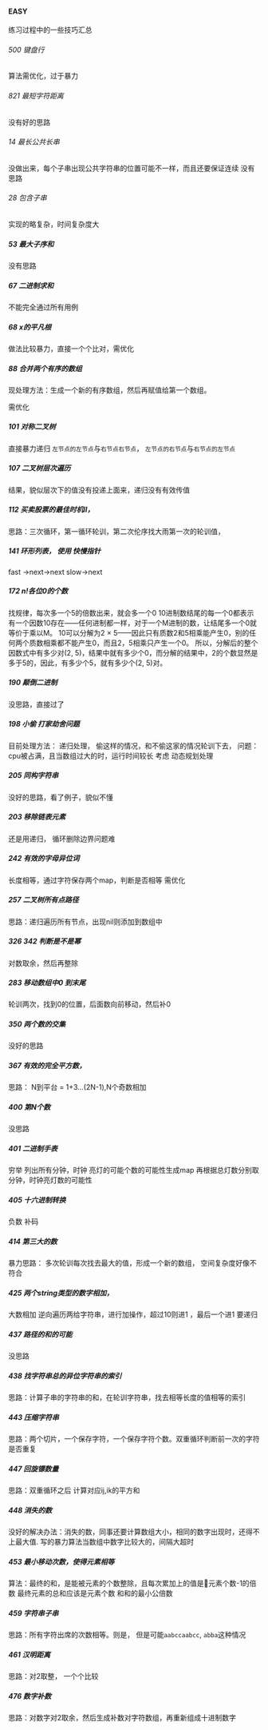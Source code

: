 #### EASY 

练习过程中的一些技巧汇总

###### 500 键盘行
算法需优化，过于暴力

###### 821 最短字符距离
没有好的思路

###### 14 最长公共长串
没做出来，每个子串出现公共字符串的位置可能不一样，而且还要保证连续
没有思路

###### 28 包含子串
实现的略复杂，时间复杂度大

##### 53 最大子序和  
没有思路 

##### 67  二进制求和
不能完全通过所有用例

##### 68 x的平凡根
做法比较暴力，直接一个个比对，需优化

##### 88 合并两个有序的数组
现处理方法：生成一个新的有序数组，然后再赋值给第一个数组。

需优化

##### 101 对称二叉树
直接暴力递归  `左节点的左节点`与`右节点右节点`， `左节点的右节点`与`右节点的左节点`

##### 107 二叉树层次遍历 
结果，貌似层次下的值没有投递上面来，递归没有有效传值

##### 112 买卖股票的最佳时机II， 
思路：三次循环，第一循环轮训，第二次伦序找大雨第一次的轮训值，

##### 141 环形列表， 使用 快慢指针
fast ->next->next 
slow->next

##### 172 n!各位0的个数
找规律，每次多一个5的倍数出来，就会多一个0 
10进制数结尾的每一个0都表示有一个因数10存在——任何进制都一样，对于一个M进制的数，让结尾多一个0就等价于乘以M。 
10可以分解为2 × 5——因此只有质数2和5相乘能产生0，别的任何两个质数相乘都不能产生0，而且2，5相乘只产生一个0。 
所以，分解后的整个因数式中有多少对(2, 5)，结果中就有多少个0，而分解的结果中，2的个数显然是多于5的，因此，有多少个5，就有多少个(2, 5)对。

##### 190 颠倒二进制
没思路，直接过了

##### 198 小偷 打家劫舍问题 
目前处理方法： 递归处理， 偷这样的情况，和不偷这家的情况轮训下去，
问题：cpu被占满，且当数组过大的时，运行时间较长
考虑 动态规划处理

##### 205 同构字符串
没好的思路，看了例子，貌似不懂

##### 203 移除链表元素
还是用递归， 循环删除边界问题难

##### 242 有效的字母异位词
长度相等，通过字符保存两个map，判断是否相等
需优化

##### 257 二叉树所有点路径
思路：递归遍历所有节点，出现nil则添加到数组中

##### 326 342  判断是不是幂
对数取余，然后再整除

##### 283 移动数组中0 到末尾
轮训两次，找到0的位置，后面数向前移动，然后补0  

##### 350 两个数的交集
没好的思路

##### 367 有效的完全平方数， 
思路： N到平台 = 1+3...(2N-1),N个奇数相加

##### 400 第N个数
没思路

##### 401 二进制手表
穷举 列出所有分钟，时钟 亮灯的可能个数的可能性生成map
再根据总灯数分别取分钟，时钟亮灯数的可能性

##### 405 十六进制转换
负数 补码

##### 414 第三大的数
暴力思路： 多次轮训每次找去最大的值，形成一个新的数组，
空间复杂度好像不符合

##### 425 两个string类型的数字相加，
大数相加
逆向遍历两给字符串，进行加操作，超过10则进1 ，最后一个进1 要递归

##### 437 路径的和的可能
没思路

##### 438 找字符串总的异位字符串的索引
思路：计算子串的字符串的和，在轮训字符串，找去相等长度的值相等的索引

##### 443 压缩字符串
思路：两个切片，一个保存字符，一个保存字符个数。双重循环判断前一次的字符是否重复

##### 447 回旋镖数量
思路：双重循环之后 计算对应ij,ik的平方和

##### 448 消失的数
没好的解决办法：消失的数，同事还要计算数组大小，相同的数字出现时，还得不上最大值.
写的暴力算法当数组中数字比较大的，间隔大超时

##### 453 最小移动次数，使得元素相等
算法：最终的和，是能被元素的个数整除，且每次累加上的值是元素个数-1的倍数
最终元素的总和应该是元素个数 和和的最小公倍数

##### 459 字符串子串
思路：所有字符出席的次数相等。则是， 但是可能`aabccaabcc`, `abba`这种情况

##### 461 汉明距离
思路：对2取整， 一个个比较

##### 476 数字补数
思路：对数字对2取余，然后生成补数对字符数组，再重新组成十进制数字
